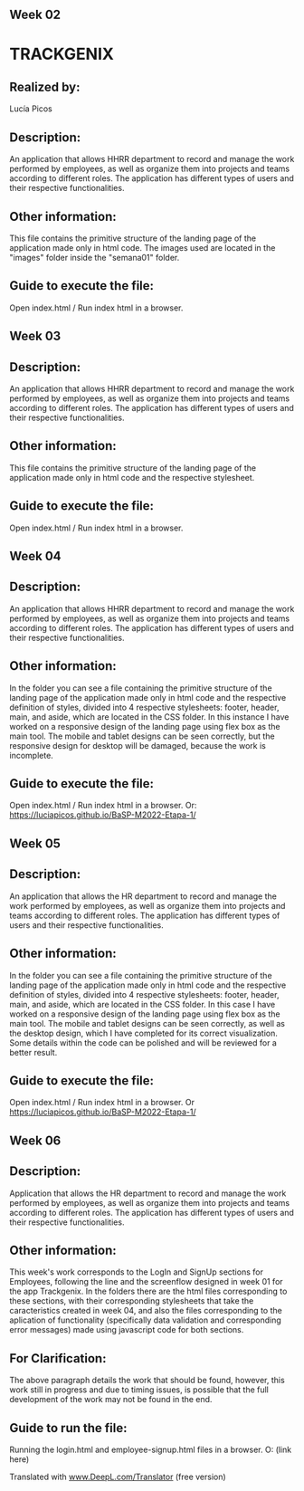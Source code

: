 ## Week 02
# TRACKGENIX
## Realized by: 
Lucía Picos
## Description:
An application that allows HHRR department to record and manage the work performed by employees, as well as organize them into projects and teams according to different roles. The application has different types of users and their respective functionalities.
## Other information:
This file contains the primitive structure of the landing page of the application made only in html code. The images used are located in the "images" folder inside the "semana01" folder.
## Guide to execute the file: 
Open index.html / Run index html in a browser.


## Week 03
## Description:
An application that allows HHRR department to record and manage the work performed by employees, as well as organize them into projects and teams according to different roles. The application has different types of users and their respective functionalities.
## Other information:
This file contains the primitive structure of the landing page of the application made only in html code and the respective stylesheet. 
## Guide to execute the file: 
Open index.html / Run index html in a browser.


## Week 04
## Description:
An application that allows HHRR department to record and manage the work performed by employees, as well as organize them into projects and teams according to different roles. The application has different types of users and their respective functionalities.
## Other information:
In the folder you can see a file containing the primitive structure of the landing page of the application made only in html code and the respective definition of styles, divided into 4 respective stylesheets: footer, header, main, and aside, which are located in the CSS folder.
In this instance I have worked on a responsive design of the landing page using flex box as the main tool. The mobile and tablet designs can be seen correctly, but the responsive design for desktop will be damaged, because the work is incomplete.
## Guide to execute the file:
Open index.html / Run index html in a browser.
Or:
https://luciapicos.github.io/BaSP-M2022-Etapa-1/


## Week 05
## Description:
An application that allows the HR department to record and manage the work performed by employees, as well as organize them into projects and teams according to different roles. The application has different types of users and their respective functionalities.
## Other information:
In the folder you can see a file containing the primitive structure of the landing page of the application made only in html code and the respective definition of styles, divided into 4 respective stylesheets: footer, header, main, and aside, which are located in the CSS folder.
In this case I have worked on a responsive design of the landing page using flex box as the main tool. The mobile and tablet designs can be seen correctly, as well as the desktop design, which I have completed for its correct visualization. 
Some details within the code can be polished and will be reviewed for a better result. 
## Guide to execute the file:
Open index.html / Run index html in a browser.
Or
https://luciapicos.github.io/BaSP-M2022-Etapa-1/

## Week 06
## Description:
Application that allows the HR department to record and manage the work performed by employees, as well as organize them into projects and teams according to different roles. The application has different types of users and their respective functionalities.
## Other information:
This week's work corresponds to the LogIn and SignUp sections for Employees, following the line and the screenflow designed in week 01 for the app Trackgenix.
In the folders there are the html files corresponding to these sections, with their corresponding stylesheets that take the caracteristics created in week 04, and also the files corresponding to the aplication of functionality  (specifically data validation and corresponding error messages) made using javascript code for both sections.
## For Clarification: 
The above paragraph details the work that should be found, however, this work still in progress and due to timing issues, is possible that the full development of the work may not be found in the end. 
## Guide to run the file:
Running the login.html and employee-signup.html files in a browser.
O: 
(link here)

Translated with www.DeepL.com/Translator (free version)





